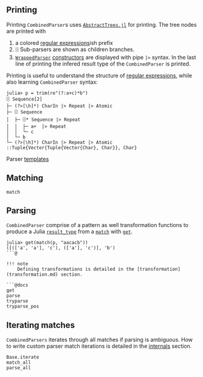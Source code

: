 ## Printing
Printing `CombinedParser`s uses [`AbstractTrees.jl`](https://github.com/JuliaCollections/AbstractTrees.jl) for printing.
The tree nodes are printed with 
1. a colored [regular expressions](regexp.md)ish prefix
2. `🗄` Sub-parsers are shown as children branches.
3. [`WrappedParser`](@ref) [constructors](constructors.md) are displayed with pipe `|>` syntax.
In the last line of printing the infered result type of the `CombinedParser` is printed.

Printing is useful to understand the structure of [regular expressions](regexp.md), 
while also learning `CombinedParser` syntax:
```@repl
julia> p = trim(re"(?:a+c)*b")
🗄 Sequence[2]
├─ (?>[\h]*) CharIn |> Repeat |> Atomic
├─ 🗄 Sequence
│  ├─ 🗄* Sequence |> Repeat
│  │  ├─ a+  |> Repeat
│  │  └─ c 
│  └─ b 
└─ (?>[\h]*) CharIn |> Repeat |> Atomic
::Tuple{Vector{Tuple{Vector{Char}, Char}}, Char}
```
Parser [templates](parsers.md) 


## Matching
```@docs
match
```

## Parsing
`CombinedParser` comprise of a pattern as well transformation functions to produce a Julia [`result_type`](@ref) from a [`match`](@ref) with [`get`](@ref).
```@repl
julia> get(match(p, "aacacb"))
([(['a', 'a'], 'c'), (['a'], 'c')], 'b')
```@

!!! note 
    Defining transformations is detailed in the [transformation](transformation.md) section.

```@docs
get
parse
tryparse
tryparse_pos
```

## Iterating matches
`CombinedParsers` iterates through all matches if parsing is ambiguous.
How to write custom parser match iterations is detailed in the [internals](internals.md) section.

```@docs
Base.iterate
match_all
parse_all
```

